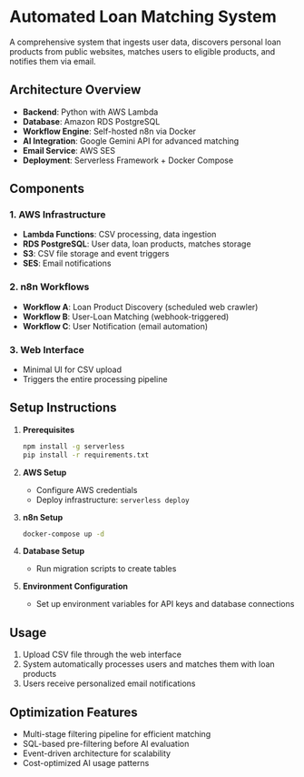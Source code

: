 # Automated Loan Matching System

A comprehensive system that ingests user data, discovers personal loan products from public websites, matches users to eligible products, and notifies them via email.

## Architecture Overview

- **Backend**: Python with AWS Lambda
- **Database**: Amazon RDS PostgreSQL
- **Workflow Engine**: Self-hosted n8n via Docker
- **AI Integration**: Google Gemini API for advanced matching
- **Email Service**: AWS SES
- **Deployment**: Serverless Framework + Docker Compose

## Components

### 1. AWS Infrastructure
- **Lambda Functions**: CSV processing, data ingestion
- **RDS PostgreSQL**: User data, loan products, matches storage
- **S3**: CSV file storage and event triggers
- **SES**: Email notifications

### 2. n8n Workflows
- **Workflow A**: Loan Product Discovery (scheduled web crawler)
- **Workflow B**: User-Loan Matching (webhook-triggered)
- **Workflow C**: User Notification (email automation)

### 3. Web Interface
- Minimal UI for CSV upload
- Triggers the entire processing pipeline

## Setup Instructions

1. **Prerequisites**
   ```bash
   npm install -g serverless
   pip install -r requirements.txt
   ```

2. **AWS Setup**
   - Configure AWS credentials
   - Deploy infrastructure: `serverless deploy`

3. **n8n Setup**
   ```bash
   docker-compose up -d
   ```

4. **Database Setup**
   - Run migration scripts to create tables

5. **Environment Configuration**
   - Set up environment variables for API keys and database connections

## Usage

1. Upload CSV file through the web interface
2. System automatically processes users and matches them with loan products
3. Users receive personalized email notifications

## Optimization Features

- Multi-stage filtering pipeline for efficient matching
- SQL-based pre-filtering before AI evaluation
- Event-driven architecture for scalability
- Cost-optimized AI usage patterns
